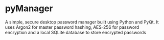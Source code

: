 # pyManager
A simple, secure desktop password manager built using Python and PyQt. It uses Argon2 for master password hashing, AES-256 for password encryption and a local SQLite database to store encrypted passwords
